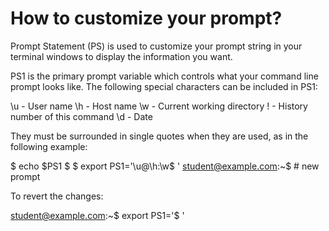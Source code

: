 # How to customize your prompt?

Prompt Statement (PS) is used to customize your prompt string in your terminal windows to display the information you want.

PS1 is the primary prompt variable which controls what your command line prompt looks like. The following special characters can be included in PS1:

\u - User name
\h - Host name
\w - Current working directory
\! - History number of this command
\d - Date

They must be surrounded in single quotes when they are used, as in the following example:

$ echo $PS1
$
$ export PS1='\u@\h:\w$ '
student@example.com:~$ # new prompt

To revert the changes:

student@example.com:~$ export PS1='$ '
